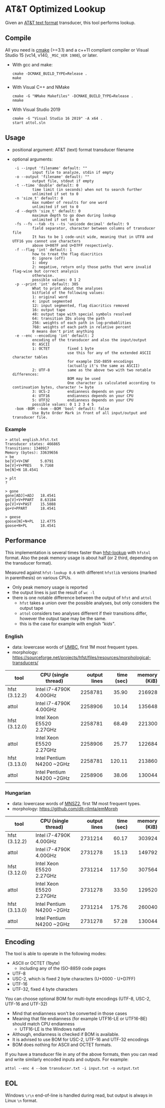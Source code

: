 # AT&T Optimized Lookup
Given an [AT&amp;T text format](https://github.com/hfst/hfst/wiki/HfstFst2Txt) transducer, this tool performs lookup.

## Compile
All you need is [cmake](https://cmake.org/) (>=3.1) and a c++11 compliant compiler or Visual Studio 15 (vc14, v140, `_MSC_VER 1900`), or later.

* With gcc and make:

      cmake -DCMAKE_BUILD_TYPE=Release .
      make
 
* With Visual C++ and NMake
 
      cmake -G "NMake Makefiles" -DCMAKE_BUILD_TYPE=Release .
      nmake

* With Visual Studio 2019

      cmake -G "Visual Studio 16 2019" -A x64 .
      start attol.sln
    
## Usage
 - positional argument: AT&T (text) format transducer filename
 - optional arguments:

        -i --input 'filename' default: ""
                input file to analyze, stdin if empty
        -o --output 'filename' default: ""
                output file, stdout if empty
        -t --time 'double' default: 0
                time limit (in seconds) when not to search further
                unlimited if set to 0
        -n 'size_t' default: 0
                max number of results for one word
                unlimited if set to 0
        -d --depth 'size_t' default: 0
                maximum depth to go down during lookup
                unlimited if set to 0
        -fs --fs --tab -ts --ts 'unicode decimal' default: 9
                field separator, character between columns of transducer file
                It has to be 1 code-unit wide, meaning that in UTF8 and UTF16 you cannot use characters
                above U+007F and U+D7FF respectively.
        -f --flag 'int' default: 1
                how to treat the flag diacritics
                0: ignore (off)
                1: obey
                2: negative, return only those paths that were invalid flag-wise but correct analysis
                otherwise.
                possible values: 0 1 2
        -p --print 'int' default: 305
                What to print about the analyses
                bitfield of the following values:
                1: original word
                4: input segmented
                12: input segmented, flag diacritics removed
                16: output tape
                48: output tape with special symbols resolved
                64: transition IDs along the path
                256: weights of each path in log-probablities
                768: weights of each path in relative percent
                0 means don't print anything
        -e --enc --encoding 'int' default: 2
                encoding of the transducer and also the input/output
                0: ASCII
                1: OCTET        fixed 1 byte
                                use this for any of the extended ASCII character tables
                                for example ISO-8859 encodings
                                (actually it's the same as ASCII)
                2: UTF-8        same as the above two with two notable differences:
                                BOM may be used
                                One character is calculated according to continuation bytes, character != byte
                3: UCS-2        endianness depends on your CPU
                4: UTF16        endianness depends on your CPU
                5: UTF32        endianness depends on your CPU
                possible values: 0 1 2 3 4 5
        -bom -BOM --bom --BOM 'bool' default: false
                Use Byte Order Mark in front of all input/output and transducer file.

### Example

    > attol english.hfst.txt
    Transducer states: 466865
    Transitions: 1340917
    Memory (bytes): 33639656
    > be
    be[V]+V+INF     5.0791
    be[V]+V+PRES    9.7168
    be[N]+N 18.4541

    > plt
    ?

    > gone
    gone[ADJ]+ADJ   18.4541
    go[V]+V+PPART   8.63184
    go[V]+V+PAST    15.5088
    go+V+PPART      18.4541

    > geese
    goose[N]+N+PL   12.4775
    goose+N+PL      18.4541

## Performance
This implementation is several times faster than [hfst-lookup](https://github.com/hfst/hfst/wiki/HfstLookUp) with `hfstol` format.
Also the peak memory usage is about half (or 2 third, depending on the transducer format).

Measured against `hfst-lookup 0.6` with different `hfstlib` versions (marked in parenthesis) on various CPUs.
* Only peak memory usage is reported
* the output lines is just the result of `wc -l`
* there is one notable difference between the output of `hfst` and `attol`
  * `hfst` takes a union over the possible analyses, but only considers the output tape
  * `attol` considers two analyses different if their transitions differ, however the output tape may be the same.
  * this is the case for example with english _"kids"_.
### English
* data: lowercase words of [UMBC](https://ebiquity.umbc.edu/resource/html/id/351), first 1M most frequent types.
* morphology: https://sourceforge.net/projects/hfst/files/resources/morphological-transducers/

| tool        | CPU (single thread) | output lines | time (sec)  | memory (KiB) |
| ----------- | -----------         | -----:        |-----:        |-----:         |
| hfst (3.12.2) |Intel i7-4790K 4.00GHz   | 2258781 | 35.90 | 216928 |
| attol       |Intel i7-4790K 4.00GHz   | 2258906 | 10.14 | 135648 |
| hfst (3.12.0) |Intel Xeon E5520 2.27GHz | 2258781 | 68.49 | 221300 |
| attol       |Intel Xeon E5520 2.27GHz | 2258906 | 25.77 | 122684 |
| hfst (3.13.0) |Intel Pentium N4200 ~2GHz| 2258781 | 120.11| 213860 |
| attol       |Intel Pentium N4200 ~2GHz| 2258906 | 38.06 | 130044 |

### Hungarian
* data: lowercase words of [MNSZ2](http://clara.nytud.hu/mnsz2-dev/), first 1M most frequent types.
* morphology: https://github.com/dlt-rilmta/emMorph

| tool        | CPU (single thread) | output lines | time (sec)  | memory (KiB) |
| ----------- | -----------         | -----:        |-----:        |-----:         |
| hfst (3.12.2) |Intel i7-4790K 4.00GHz   | 2731214 | 60.17 | 303924 |
| attol       |Intel i7-4790K 4.00GHz   | 2731278 | 15.13 | 149792 |
| hfst (3.12.0) |Intel Xeon E5520 2.27GHz | 2731214 | 117.50| 307564 |
| attol       |Intel Xeon E5520 2.27GHz | 2731278 | 33.50 | 129520 |
| hfst (3.13.0) |Intel Pentium N4200 ~2GHz| 2731214 | 175.76| 260040 |
| attol       |Intel Pentium N4200 ~2GHz| 2731278 | 57.28 | 130044 |

## Encoding
The tool is able to operate in the following modes:
 - ASCII or OCTET (1byte)
   - including any of the ISO-8859 code pages
 - UTF-8
 - USC-2, which is fixed 2 byte characters (U+0000 - U+D7FF)
 - UTF-16
 - UTF-32, fixed 4 byte characters

You can choose optional BOM for multi-byte encodings (UTF-8, USC-2, UTF-16 and UTF-32)
 - Mind that endianness won't be converted in those cases
 - Meaning that file endianness (for example UTF16-LE or UTF16-BE) should match CPU endianness
   - UTF16-LE is the Windows native
 - Although, endianness is checked if BOM is available.
 - It is advised to use BOM for USC-2, UTF-16 and UTF-32 encodings
 - BOM does nothing for ASCII and OCTET formats.
 
If you have a transducer file in any of the above formats, then you can read and write similarly encoded inputs and outputs. For example:

    attol --enc 4 --bom transducer.txt -i input.txt -o output.txt
## EOL
Windows `\r\n` end-of-line is handled during read, but output is always in Linux `\n` format.
